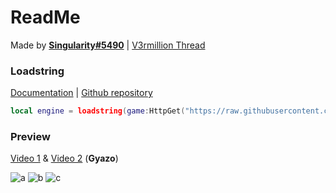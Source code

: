 # ReadMe
Made by [**Singularity#5490**](https://v3rmillion.net/member.php?action=profile&uid=947830) | [V3rmillion Thread](https://v3rmillion.net/showthread.php?pid=8377526#pid8377526)

### Loadstring
[Documentation](https://github.com/Singularity5490/rbimgui-2/blob/main/rbimgui-2-docs.pdf) | [Github repository ](https://github.com/Singularity5490/rbimgui-2)
```lua
local engine = loadstring(game:HttpGet("https://raw.githubusercontent.com/Singularity5490/rbimgui-2/main/rbimgui-2.lua"))()
```

### Preview
[Video 1](https://gyazo.com/bbbd861e8316fceb5b092fb46be08f3b) & [Video 2](https://gyazo.com/6e1eac900c292babacf3a69c8ab0fcbb) (**Gyazo**)

![a](https://external-content.duckduckgo.com/iu/?u=https%3A%2F%2Fi.imgur.com%2FiLft2Hl.png)
![b](https://external-content.duckduckgo.com/iu/?u=https%3A%2F%2Fi.imgur.com%2FCbyTtR7.png)
![c](https://external-content.duckduckgo.com/iu/?u=https%3A%2F%2Fi.imgur.com%2Fkc8Ha3Y.png)
